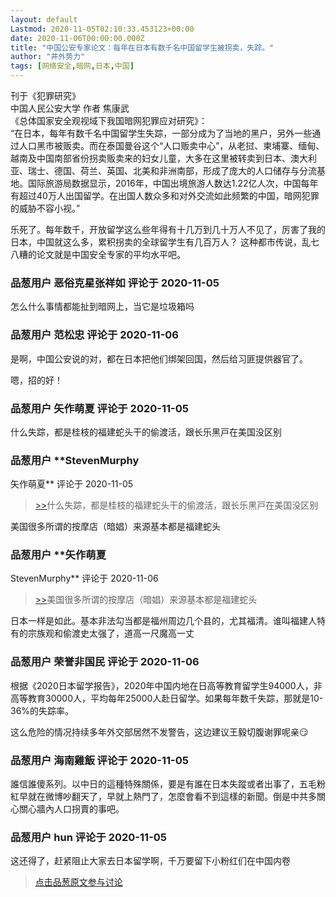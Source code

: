```yaml
---
layout: default
Lastmod: 2020-11-05T02:10:33.453123+00:00
date: 2020-11-06T00:00:00.000Z
title: "中国公安专家论文：每年在日本有数千名中国留学生被拐卖，失踪。"
author: "井外势力"
tags: [网络安全,暗网,日本,中国]
---
```


刊于《犯罪研究》  
中国人民公安大学 作者 焦康武  
《总体国家安全观视域下我国暗网犯罪应对研究》：  
“在日本，每年有数千名中国留学生失踪，一部分成为了当地的黑户，另外一些通过人口黑市被贩卖。而在泰国曼谷这个“人口贩卖中心”，从老挝、柬埔寨、缅甸、越南及中国南部省份拐卖贩卖来的妇女儿童，大多在这里被转卖到日本、澳大利亚、瑞士、德国、荷兰、英国、北美和非洲南部，形成了庞大的人口储存与分流基地。国际旅游局数据显示，2016年，中国出境旅游人数达1.22亿人次，中国每年有超过40万人出国留学。在出国人数众多和对外交流如此频繁的中国，暗网犯罪的威胁不容小视。”   
  
  
乐死了。每年数千，开放留学这么些年得有十几万到几十万人不见了，厉害了我的日本，中国就这么多，累积拐卖的全球留学生有几百万人？ 这种都市传说，乱七八糟的论文就是中国安全专家的平均水平吧。

            
### 品葱用户 **恶俗克星张祥如** 评论于 2020-11-05
        
怎么什么事情都能扯到暗网上，当它是垃圾箱吗
        


            
### 品葱用户 **范松忠** 评论于 2020-11-06
        
是啊，中国公安说的对，都在日本把他们绑架回国，然后给习匪提供器官了。  
  
嗯，招的好！
        


            
### 品葱用户 **矢作萌夏** 评论于 2020-11-05
        
什么失踪，都是桂枝的福建蛇头干的偷渡活，跟长乐黑戸在美国没区别
        


            
### 品葱用户 **StevenMurphy 
矢作萌夏** 评论于 2020-11-05
        
> [\>>]( "/article/item_id-534078#")什么失踪，都是桂枝的福建蛇头干的偷渡活，跟长乐黑戸在美国没区别

  
  
美国很多所谓的按摩店（暗娼）来源基本都是福建蛇头
        


            
### 品葱用户 **矢作萌夏 
StevenMurphy** 评论于 2020-11-06
        
> [\>>]( "/article/item_id-534108#")美国很多所谓的按摩店（暗娼）来源基本都是福建蛇头

  
日本一样是如此。基本非法勾当都是福州周边几个县的，尤其福清。谁叫福建人特有的宗族观和偷渡史太强了，道高一尺魔高一丈
        


            
### 品葱用户 **荣誉非国民** 评论于 2020-11-06
        
根据《2020日本留学报告》，2020年中国内地在日高等教育留学生94000人，非高等教育30000人，平均每年25000人赴日留学。如果每年数千失踪，那就是10-36%的失踪率。  
  
这么危险的情况持续多年外交部居然不发警告，这边建议王毅切腹谢罪呢亲😏
        


            
### 品葱用户 **海南雞飯** 评论于 2020-11-05
        
誰信誰傻系列。以中日的這種特殊關係，要是有誰在日本失蹤或者出事了，五毛粉紅早就在微博吵翻天了，早就上熱門了，怎麼會看不到這樣的新聞。倒是中共多關心關心牆內人口拐賣的事吧。
        


            
### 品葱用户 **hun** 评论于 2020-11-05
        
这还得了，赶紧阻止大家去日本留学啊，千万要留下小粉红们在中国内卷
        






> [点击品葱原文参与讨论](https://pincong.rocks/article/25881)

